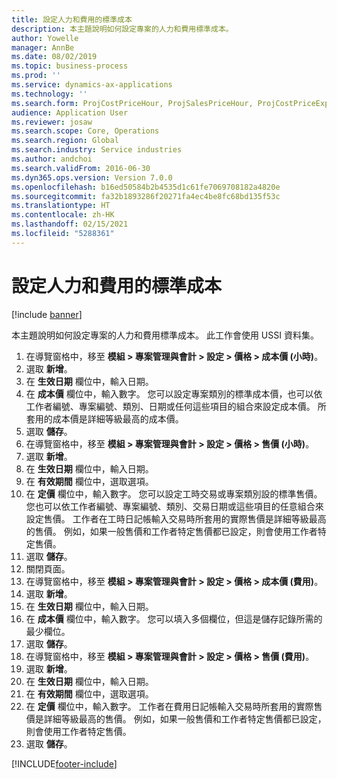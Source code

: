 ```yaml
---
title: 設定人力和費用的標準成本
description: 本主題說明如何設定專案的人力和費用標準成本。
author: Yowelle
manager: AnnBe
ms.date: 08/02/2019
ms.topic: business-process
ms.prod: ''
ms.service: dynamics-ax-applications
ms.technology: ''
ms.search.form: ProjCostPriceHour, ProjSalesPriceHour, ProjCostPriceExpense, ProjSalesPriceCost
audience: Application User
ms.reviewer: josaw
ms.search.scope: Core, Operations
ms.search.region: Global
ms.search.industry: Service industries
ms.author: andchoi
ms.search.validFrom: 2016-06-30
ms.dyn365.ops.version: Version 7.0.0
ms.openlocfilehash: b16ed50584b2b4535d1c61fe7069708182a4820e
ms.sourcegitcommit: fa32b1893286f20271fa4ec4be8fc68bd135f53c
ms.translationtype: HT
ms.contentlocale: zh-HK
ms.lasthandoff: 02/15/2021
ms.locfileid: "5288361"
---
```

# <a name="configure-standard-costs-for-labor-and-expenses"></a>設定人力和費用的標準成本

[!include [banner](../../includes/banner.md)]

本主題說明如何設定專案的人力和費用標準成本。 此工作會使用 USSI 資料集。

1. 在導覽窗格中，移至 **模組 > 專案管理與會計 > 設定 > 價格 > 成本價 (小時)**。
2. 選取 **新增**。
3. 在 **生效日期** 欄位中，輸入日期。
4. 在 **成本價** 欄位中，輸入數字。 您可以設定專案類別的標準成本價，也可以依工作者編號、專案編號、類別、日期或任何這些項目的組合來設定成本價。 所套用的成本價是詳細等級最高的成本價。  
5. 選取 **儲存**。
6. 在導覽窗格中，移至 **模組 > 專案管理與會計 > 設定 > 價格 > 售價 (小時)**。
7. 選取 **新增**。
8. 在 **生效日期** 欄位中，輸入日期。
9. 在 **有效期間** 欄位中，選取選項。
10. 在 **定價** 欄位中，輸入數字。 您可以設定工時交易或專案類別設的標準售價。 您也可以依工作者編號、專案編號、類別、交易日期或這些項目的任意組合來設定售價。 工作者在工時日記帳輸入交易時所套用的實際售價是詳細等級最高的售價。 例如，如果一般售價和工作者特定售價都已設定，則會使用工作者特定售價。  
11. 選取 **儲存**。
12. 關閉頁面。
13. 在導覽窗格中，移至 **模組 > 專案管理與會計 > 設定 > 價格 > 成本價 (費用)**。
14. 選取 **新增**。
15. 在 **生效日期** 欄位中，輸入日期。
16. 在 **成本價** 欄位中，輸入數字。 您可以填入多個欄位，但這是儲存記錄所需的最少欄位。  
17. 選取 **儲存**。
18. 在導覽窗格中，移至 **模組 > 專案管理與會計 > 設定 > 價格 > 售價 (費用)**。
19. 選取 **新增**。
20. 在 **生效日期** 欄位中，輸入日期。
21. 在 **有效期間** 欄位中，選取選項。
22. 在 **定價** 欄位中，輸入數字。 工作者在費用日記帳輸入交易時所套用的實際售價是詳細等級最高的售價。 例如，如果一般售價和工作者特定售價都已設定，則會使用工作者特定售價。  
23. 選取 **儲存**。



[!INCLUDE[footer-include](../../includes/footer-banner.md)]